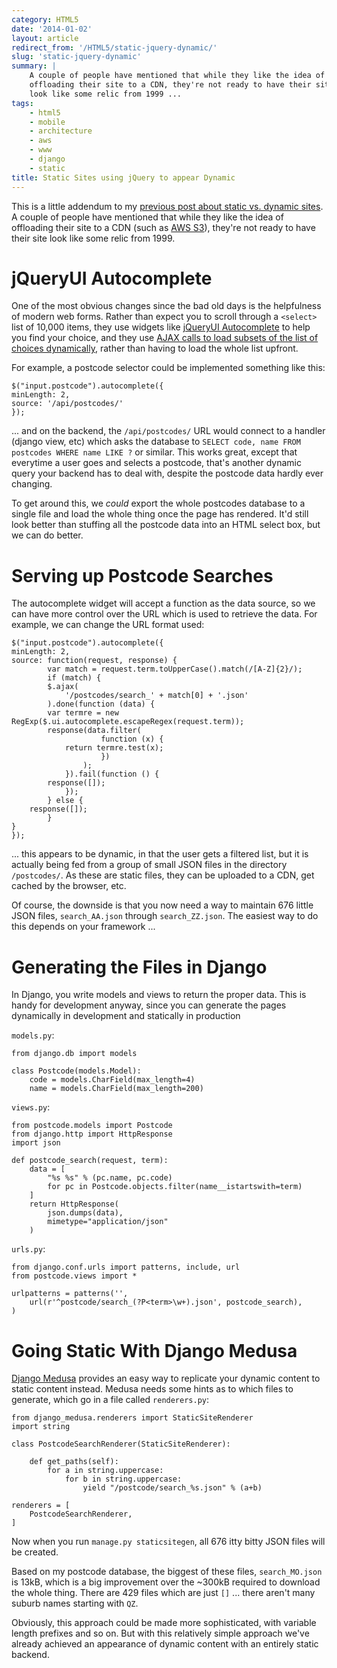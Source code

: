 ```yaml
---
category: HTML5
date: '2014-01-02'
layout: article
redirect_from: '/HTML5/static-jquery-dynamic/'
slug: 'static-jquery-dynamic'
summary: |
    A couple of people have mentioned that while they like the idea of
    offloading their site to a CDN, they're not ready to have their site
    look like some relic from 1999 ...
tags:
    - html5
    - mobile
    - architecture
    - aws
    - www
    - django
    - static
title: Static Sites using jQuery to appear Dynamic
---
```


This is a little addendum to my [previous post about static vs. dynamic
sites](../static-vs-dynamic-sites/). A couple of people have
mentioned that while they like the idea of offloading their site to a
CDN (such as [AWS S3](http://aws.amazon.com/s3/)), they're not ready to
have their site look like some relic from 1999.

jQueryUI Autocomplete
=====================

One of the most obvious changes since the bad old days is the
helpfulness of modern web forms. Rather than expect you to scroll
through a `<select>` list of 10,000 items, they use widgets like
[jQueryUI Autocomplete](http://jqueryui.com/autocomplete/) to help you
find your choice, and they use [AJAX calls to load subsets of the list
of choices
dynamically](http://api.jqueryui.com/autocomplete/#option-source),
rather than having to load the whole list upfront.

For example, a postcode selector could be implemented something like
this:

``` {.sourceCode .javascript}
$("input.postcode").autocomplete({
minLength: 2,
source: '/api/postcodes/'
});
```

... and on the backend, the `/api/postcodes/` URL would connect to a
handler (django view, etc) which asks the database to
`SELECT code, name FROM postcodes WHERE name LIKE ?` or similar. This
works great, except that everytime a user goes and selects a postcode,
that's another dynamic query your backend has to deal with, despite the
postcode data hardly ever changing.

To get around this, we *could* export the whole postcodes database to a
single file and load the whole thing once the page has rendered. It'd
still look better than stuffing all the postcode data into an HTML
select box, but we can do better.

Serving up Postcode Searches
============================

The autocomplete widget will accept a function as the data source, so we
can have more control over the URL which is used to retrieve the data.
For example, we can change the URL format used:

``` {.sourceCode .javascript}
$("input.postcode").autocomplete({
minLength: 2,
source: function(request, response) {
        var match = request.term.toUpperCase().match(/[A-Z]{2}/);
        if (match) {
        $.ajax(
            '/postcodes/search_' + match[0] + '.json'
        ).done(function (data) {
        var termre = new RegExp($.ui.autocomplete.escapeRegex(request.term));
        response(data.filter(
                    function (x) {
            return termre.test(x);
                    })
                );
            }).fail(function () {
        response([]);
            });
        } else {
    response([]);
        }
}
});
```

... this appears to be dynamic, in that the user gets a filtered list,
but it is actually being fed from a group of small JSON files in the
directory `/postcodes/`. As these are static files, they can be uploaded
to a CDN, get cached by the browser, etc.

Of course, the downside is that you now need a way to maintain 676
little JSON files, `search_AA.json` through `search_ZZ.json`. The
easiest way to do this depends on your framework ...

Generating the Files in Django
==============================

In Django, you write models and views to return the proper data. This is
handy for development anyway, since you can generate the pages
dynamically in development and statically in production

`models.py`:

``` {.sourceCode .python}
from django.db import models

class Postcode(models.Model):
    code = models.CharField(max_length=4)
    name = models.CharField(max_length=200)
```

`views.py`:

``` {.sourceCode .python}
from postcode.models import Postcode
from django.http import HttpResponse
import json

def postcode_search(request, term):
    data = [
        "%s %s" % (pc.name, pc.code)
        for pc in Postcode.objects.filter(name__istartswith=term)
    ]
    return HttpResponse(
        json.dumps(data),
        mimetype="application/json"
    )
```

`urls.py`:

``` {.sourceCode .python}
from django.conf.urls import patterns, include, url
from postcode.views import *

urlpatterns = patterns('',
    url(r'^postcode/search_(?P<term>\w+).json', postcode_search),
)
```

Going Static With Django Medusa
===============================

[Django Medusa](https://github.com/mtigas/django-medusa/) provides an
easy way to replicate your dynamic content to static content instead.
Medusa needs some hints as to which files to generate, which go in a
file called `renderers.py`:

``` {.sourceCode .python}
from django_medusa.renderers import StaticSiteRenderer
import string

class PostcodeSearchRenderer(StaticSiteRenderer):

    def get_paths(self):
        for a in string.uppercase:
            for b in string.uppercase:
                yield "/postcode/search_%s.json" % (a+b)

renderers = [
    PostcodeSearchRenderer,
]
```

Now when you run `manage.py staticsitegen`, all 676 itty bitty JSON
files will be created.

Based on my postcode database, the biggest of these files,
`search_MO.json` is 13kB, which is a big improvement over the \~300kB
required to download the whole thing. There are 429 files which are just
`[]` ... there aren't many suburb names starting with `QZ`.

Obviously, this approach could be made more sophisticated, with variable
length prefixes and so on. But with this relatively simple approach
we've already achieved an appearance of dynamic content with an entirely
static backend.
